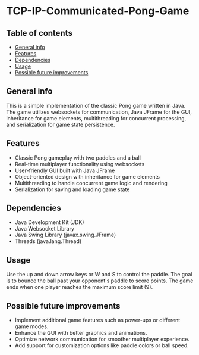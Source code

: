 # TCP-IP-Communicated-Pong-Game
## Table of contents
* [General info](#general-info)
* [Features](#features)
* [Dependencies](#dependencies)
* [Usage](#usage)
* [Possible future improvements](#possible-future-improvements)

## General info
This is a simple implementation of the classic Pong game written in Java. The game utilizes websockets for communication, Java JFrame for the GUI, inheritance for game elements, multithreading for concurrent processing, and serialization for game state persistence.

## Features
* Classic Pong gameplay with two paddles and a ball
* Real-time multiplayer functionality using websockets
* User-friendly GUI built with Java JFrame
* Object-oriented design with inheritance for game elements
* Multithreading to handle concurrent game logic and rendering
* Serialization for saving and loading game state

## Dependencies
* Java Development Kit (JDK)
* Java Websocket Library
* Java Swing Library (javax.swing.JFrame)
* Threads (java.lang.Thread)

## Usage
Use the up and down arrow keys or W and S to control the paddle. The goal is to bounce the ball past your opponent's paddle to score points. The game ends when one player reaches the maximum score limit (9).

## Possible future improvements
* Implement additional game features such as power-ups or different game modes.
* Enhance the GUI with better graphics and animations.
* Optimize network communication for smoother multiplayer experience.
* Add support for customization options like paddle colors or ball speed.
